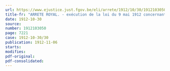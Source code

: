 ```yaml
---
url: https://www.ejustice.just.fgov.be/eli/arrete/1912/10/30/1912103050/justel
title-fr: "ARRETE ROYAL. - exécution de la loi du 9 mai 1912 concernant les cautionnements des comptables de l'Etat"
date: 1912-10-30
source:
number: 1912103050
page: 7221
case: 1912-10-30/30
publication: 1912-11-06
starts:
modifies:
pdf-original:
pdf-consolidated:
---
```


